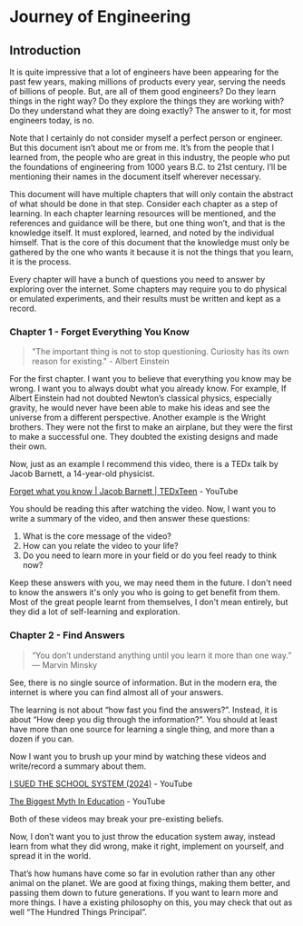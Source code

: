 # Journey of Engineering

## Introduction

It is quite impressive that a lot of engineers have been appearing for the past few years, making millions of products every year, serving the needs of billions of people. But, are all of them good engineers? Do they learn things in the right way? Do they explore the things they are working with? Do they understand what they are doing exactly? The answer to it, for most engineers today, is no.

Note that I certainly do not consider myself a perfect person or engineer. But this document isn’t about me or from me. It’s from the people that I learned from, the people who are great in this industry, the people who put the foundations of engineering from 1000 years B.C. to 21st century. I’ll be mentioning their names in the document itself wherever necessary.

This document will have multiple chapters that will only contain the abstract of what should be done in that step. Consider each chapter as a step of learning. In each chapter learning resources will be mentioned, and the references and guidance will be there, but one thing won’t, and that is the knowledge itself. It must explored, learned, and noted by the individual himself. That is the core of this document that the knowledge must only be gathered by the one who wants it because it is not the things that you learn, it is the process.

Every chapter will have a bunch of questions you need to answer by exploring over the internet. Some chapters may require you to do physical or emulated experiments, and their results must be written and kept as a record.

### Chapter 1 - Forget Everything You Know

> "The important thing is not to stop questioning. Curiosity has its own reason for existing." - Albert Einstein

For the first chapter. I want you to believe that everything you know may be wrong. I want you to always doubt what you already know. For example, If Albert Einstein had not doubted Newton’s classical physics, especially gravity, he would never have been able to make his ideas and see the universe from a different perspective.
Another example is the Wright brothers. They were not the first to make an airplane, but they were the first to make a successful one. They doubted the existing designs and made their own.

Now, just as an example I recommend this video, there is a TEDx talk by Jacob Barnett, a 14-year-old physicist.

[Forget what you know | Jacob Barnett | TEDxTeen](https://www.youtube.com/watch?v=Uq-FOOQ1TpE) - YouTube

You should be reading this after watching the video. Now, I want you to write a summary of the video, and then answer these questions:

1. What is the core message of the video?
2. How can you relate the video to your life?
3. Do you need to learn more in your field or do you feel ready to think now?

Keep these answers with you, we may need them in the future. I don't need to know the answers it's only you who is going to get benefit from them. Most of the great people learnt from themselves, I don't mean entirely, but they did a lot of self-learning and exploration.

### Chapter 2 - Find Answers

> “You don’t understand anything until you learn it more than one way.” — Marvin Minsky

See, there is no single source of information. But in the modern era, the internet is where you can find almost all of your answers.

The learning is not about “how fast you find the answers?”. Instead, it is about “How deep you dig through the information?”. You should at least have more than one source for learning a single thing, and more than a dozen if you can.

Now I want you to brush up your mind by watching these videos and write/record a summary about them.

[I SUED THE SCHOOL SYSTEM (2024)](https://www.youtube.com/watch?v=dqTTojTija8) - YouTube

[The Biggest Myth In Education](https://www.youtube.com/watch?v=rhgwIhB58PA) - YouTube

Both of these videos may break your pre-existing beliefs.

Now, I don’t want you to just throw the education system away, instead learn from what they did wrong, make it right, implement on yourself, and spread it in the world.

That’s how humans have come so far in evolution rather than any other animal on the planet. We are good at fixing things, making them better, and passing them down to future generations. If you want to learn more and more things. I have a existing philosophy on this, you may check that out as well “The Hundred Things Principal”.
